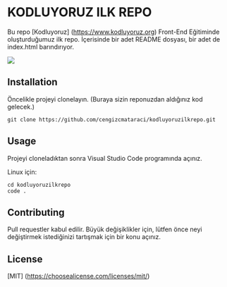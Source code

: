# KODLUYORUZ ILK REPO
Bu repo [Kodluyoruz] (https://www.kodluyoruz.org)
 Front-End Eğitiminde oluşturduğumuz ilk repo. İçerisinde bir adet README dosyası, bir adet de index.html barındırıyor.

![](https://github.com/ecekocabay/kodluyoruzilkrepo)

## Installation
Öncelikle projeyi clonelayın. (Buraya sizin reponuzdan aldığınız kod gelecek.)
```
git clone https://github.com/cengizcmataraci/kodluyoruzilkrepo.git

```

## Usage
Projeyi cloneladıktan sonra Visual Studio Code programında açınız.

Linux için:
```
cd kodluyoruzilkrepo
code .
```

## Contributing
Pull requestler kabul edilir. Büyük değişiklikler için, lütfen önce neyi değiştirmek istediğinizi tartışmak için bir konu açınız.


## License

[MIT] (https://choosealicense.com/licenses/mit/)
